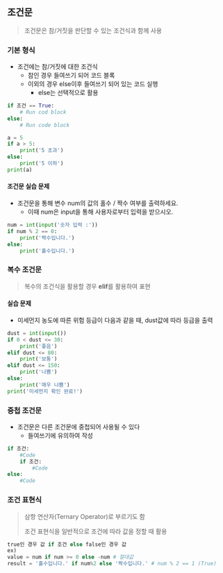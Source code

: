 ## 조건문

> 조건문은 참/거짓을 판단할 수 있는 조건식과 함께 사용

### 기본 형식

- 조건에는 참/거짓에 대한 조건식
  - 참인 경우 들여쓰기 되어 코드 블록
  - 이외의 경우 else이후 들여쓰기 되어 있는 코드 실행
    - else는 선택적으로 활용

```python
if 조건 == True:
    # Run cod block
else:
    # Run code block
```

```python
a = 5
if a > 5:
    print('5 초과')
else:
    print('5 이하')
print(a)
```



#### 조건문 실습 문제

- 조건문을 통해 변수 num의 값의 홀수 / 짝수 여부를 출력하세요.
  - 이때 num은 input을 통해 사용자로부터 입력을 받으시오.

```python
num = int(input('숫자 입력 :'))
if num % 2 == 0:
    print('짝수입니다.')
else:
    print('홀수입니다.')
```



### 복수 조건문

> 복수의 조건식을 활용할 경우 **elif**를 활용하여 표현

#### 실습 문제

- 미세먼지 농도에 따른 위험 등급이 다음과 같을 때, dust값에 따라 등급을 출력

```python
dust = int(input())
if 0 < dust <= 30:
    print('좋음')
elif dust <= 80:
    print('보통')
elif dust <= 150:
    print('나쁨')
else:
    print('매우 나쁨')
print('미세먼지 확인 완료!')
```



### 중첩 조건문

- 조건문은 다른 조건문에 중첩되어 사용될 수 있다
  - 들여쓰기에 유의하여 작성

```python
if 조건:
    #Code
    if 조건:
        #Code
else:
    #Code
```



### 조건 표현식

> 삼항 연산자(Ternary Operator)로 부르기도 함
>
> 조건 표현식을 일반적으로 조건에 따라 값을 정할 때 활용

```python
true인 경우 값 if 조건 else false인 경우 값
ex)
value = num if num >= 0 else -num # 절대값
result = '홀수입니다.' if num%2 else '짝수입니다.' # num % 2 == 1 (True)
```

